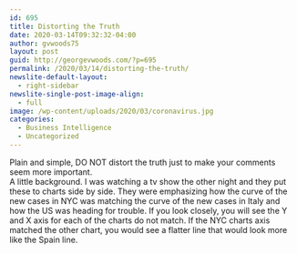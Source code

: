 ```yaml
---
id: 695
title: Distorting the Truth
date: 2020-03-14T09:32:32-04:00
author: gvwoods75
layout: post
guid: http://georgevwoods.com/?p=695
permalink: /2020/03/14/distorting-the-truth/
newslite-default-layout:
  - right-sidebar
newslite-single-post-image-align:
  - full
image: /wp-content/uploads/2020/03/coronavirus.jpg
categories:
  - Business Intelligence
  - Uncategorized
---
```

Plain and simple, DO NOT distort the truth just to make your comments seem more important.  
A little background. I was watching a tv show the other night and they put these to charts side by side. They were emphasizing how the curve of the new cases in NYC was matching the curve of the new cases in Italy and how the US was heading for trouble. If you look closely, you will see the Y and X axis for each of the charts do not match. If the NYC charts axis matched the other chart, you would see a flatter line that would look more like the Spain line.